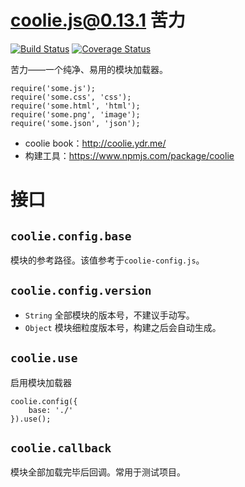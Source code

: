 # coolie.js@0.13.1 苦力 
[![Build Status][travis-img]][travis-url] 
[![Coverage Status][coveralls-img]][coveralls-url]


苦力——一个纯净、易用的模块加载器。

```
require('some.js');
require('some.css', 'css');
require('some.html', 'html');
require('some.png', 'image');
require('some.json', 'json');
```


- coolie book：<http://coolie.ydr.me/>
- 构建工具：<https://www.npmjs.com/package/coolie>



# 接口
## `coolie.config.base`
模块的参考路径。该值参考于`coolie-config.js`。


## `coolie.config.version`
- `String` 全部模块的版本号，不建议手动写。
- `Object` 模块细粒度版本号，构建之后会自动生成。


## `coolie.use`
启用模块加载器
```
coolie.config({
	base: './'
}).use();
```

## `coolie.callback`
模块全部加载完毕后回调。常用于测试项目。



[travis-img]: https://travis-ci.org/cloudcome/coolie.svg?branch=master
[travis-url]: https://travis-ci.org/cloudcome/coolie
[coveralls-img]: https://coveralls.io/repos/cloudcome/coolie/badge.svg
[coveralls-url]: https://coveralls.io/r/cloudcome/coolie